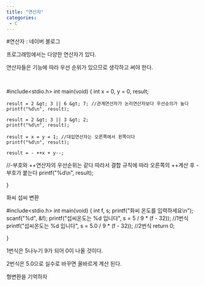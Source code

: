 ```yaml
---
title: "연산자"
categories:
 - C
---
```

#연산자 : 네이버 블로그
<div class="wrap_rabbit pcol2 _param(1) _postViewArea221507122633" id="post-view221507122633">
<!-- Rabbit HTML --><div class="se-viewer se-theme-default" lang="ko-KR">
<!-- SE_DOC_HEADER_END -->
<div class="se-main-container">
<div class="se-component se-text se-l-default" id="SE-29b72f3f-167d-4ad8-8c6e-b04dd9f861d5">
<div class="se-component-content">
<div class="se-section se-section-text se-l-default">
<div class="se-module se-module-text"><!-- SE-TEXT { --><p class="se-text-paragraph se-text-paragraph-align-" id="SE-0e6fe35b-102f-42df-b35a-4648417953d2" style=""><span class="se-fs- se-ff-" id="SE-a53627f0-32bd-453b-ab49-b740c52aa22a" style="">프로그래밍에서는 다양한 연산자가 있다.</span></p><!-- } SE-TEXT --><!-- SE-TEXT { --><p class="se-text-paragraph se-text-paragraph-align-" id="SE-0db1709e-b9c4-4a53-8a12-e9a32d72cb78" style=""><span class="se-fs- se-ff-" id="SE-a31f2c98-97ea-45af-82b7-6487e8db6b53" style="">연산자들은 기능에 따라 우선 순위가 있으므로 생각하고 써야 한다.</span></p><!-- } SE-TEXT --><!-- SE-TEXT { --><p class="se-text-paragraph se-text-paragraph-align-" id="SE-80ceed52-6141-4b72-8fdf-0d00717e137f" style=""><span class="se-fs- se-ff-" id="SE-52e6a0e3-6e20-403f-993e-a81b9ed2075b" style="">​</span></p><!-- } SE-TEXT --></div>
</div>
</div>
</div> <div class="se-component se-code se-l-default" id="SE-997ec1b7-75ab-47b1-ab12-8249640ad11b">
<div class="se-component-content">
<div class="se-section se-section-code se-l-default">
<div class="se-module se-module-code se-fs-fs13">
<div class="se-code-source">
<div class="__se_code_view language-javascript">#include&lt;stdio.h&gt;
int main(void) {
	int x = 0, y = 0, result;
	
    result = 2 &gt; 3 || 6 &gt; 7; //관계연산자가 논리연산자보다 우선순의가 높다
	printf("%d\n", result);
	
	result = 2 &gt; 3 || 3 &gt; 2; 
	printf("%d\n", result);

	result = x = y = 1; //대입연산자는 오른쪽에서 왼쪽이다
	printf("%d\n", result);
	
	result = - ++x + y--; 
//-부호와 ++연산자의 우선순위는 같다 따라서 결합 규칙에 따라 오른쪽의 ++계산 후 -부호가 붙는다
	printf("%d\n", result);

}</div>
</div>
</div>
</div>
</div>
<script class="__se_module_data" data-module='{"type":"v2_code", "id" : "SE-997ec1b7-75ab-47b1-ab12-8249640ad11b"}' type="text/data"></script>
</div> <div class="se-component se-text se-l-default" id="SE-09d67491-6030-4c43-9b72-06901df11ecc">
<div class="se-component-content">
<div class="se-section se-section-text se-l-default">
<div class="se-module se-module-text"><!-- SE-TEXT { --><p class="se-text-paragraph se-text-paragraph-align-" id="SE-b264ea07-6b3f-4a31-8d1e-ba53b94d0e22" style=""><span class="se-fs- se-ff-" id="SE-dd523e03-a4c2-4fa4-bdb1-a479d8e20d85" style="">화씨 섭씨 변환</span></p><!-- } SE-TEXT --></div>
</div>
</div>
</div> <div class="se-component se-code se-l-default" id="SE-85330ad5-f954-4912-aed5-6a3411b04413">
<div class="se-component-content">
<div class="se-section se-section-code se-l-default">
<div class="se-module se-module-code se-fs-fs13">
<div class="se-code-source">
<div class="__se_code_view language-javascript">#include&lt;stdio.h&gt;
int main(void) {
	int f, s;
	printf("화씨 온도를 입력하세요\n");
	scanf("%d", &amp;f);
	printf("섭씨온도는 %d 입니다", s = 5 / 9 * (f - 32)); //1번식
	printf("섭씨온도는 %d 입니다", s = 5.0 / 9 * (f - 32)); //2번식
	return 0;

}</div>
</div>
</div>
</div>
</div>
<script class="__se_module_data" data-module='{"type":"v2_code", "id" : "SE-85330ad5-f954-4912-aed5-6a3411b04413"}' type="text/data"></script>
</div> <div class="se-component se-text se-l-default" id="SE-227aea7f-e61e-4eea-a0fc-16bbf11292c0">
<div class="se-component-content">
<div class="se-section se-section-text se-l-default">
<div class="se-module se-module-text"><!-- SE-TEXT { --><p class="se-text-paragraph se-text-paragraph-align-" id="SE-7edcb571-4bb8-4288-9f7b-940144e6356a" style=""><span class="se-fs- se-ff-" id="SE-bde1f15f-808a-4eaa-a4d0-d1c49d2bb893" style="">1번식은 5나누기 9가 되어 0이 나올 것이다.</span></p><!-- } SE-TEXT --><!-- SE-TEXT { --><p class="se-text-paragraph se-text-paragraph-align-" id="SE-d8c1b3c6-c477-4224-b650-d04ff4aacf1c" style=""><span class="se-fs- se-ff-" id="SE-ac76e6e8-6e5b-4ef0-b44e-042f9e237e52" style="">2번식은 5.0으로 실수로 바꾸면 올바르게 계산 된다.</span></p><!-- } SE-TEXT --><!-- SE-TEXT { --><p class="se-text-paragraph se-text-paragraph-align-" id="SE-a905722d-f5d2-4895-9e60-e3bc1b56b093" style=""><span class="se-fs- se-ff-" id="SE-6373bfd6-2c6f-486f-92f8-48cd1f280f33" style="">형변환을 기억하자</span></p><!-- } SE-TEXT --></div>
</div>
</div>
</div> </div>
</div>
</div>